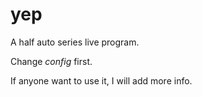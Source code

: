 # yep

A half auto series live program.

Change _config_ first.

If anyone want to use it, I will add more info. 
